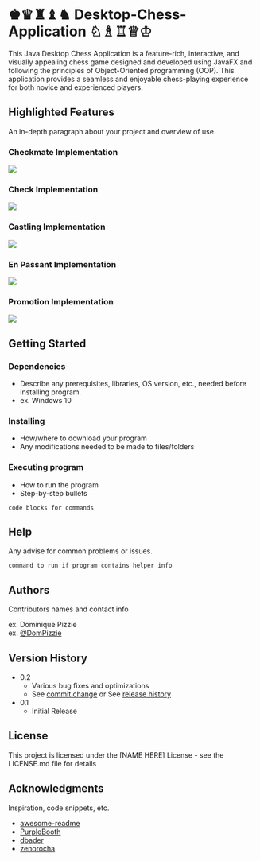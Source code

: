 # ♚♛♜♝♞ Desktop-Chess-Application ♘♗♖♕♔
This Java Desktop Chess Application is a feature-rich, interactive, and visually appealing chess game designed and developed using JavaFX and following the principles of Object-Oriented programming (OOP). This application provides a seamless and enjoyable chess-playing experience for both novice and experienced players.

## Highlighted Features

An in-depth paragraph about your project and overview of use.

### Checkmate Implementation 

![](https://github.com/Jacob-Hobbs/Desktop-Chess-Application/blob/master/chessGIFs/checkmate.gif)

### Check Implementation 

![](https://github.com/Jacob-Hobbs/Desktop-Chess-Application/blob/master/chessGIFs/check.gif)

### Castling Implementation 

![](https://github.com/Jacob-Hobbs/Desktop-Chess-Application/blob/master/chessGIFs/castling.gif)

### En Passant Implementation 

![](https://github.com/Jacob-Hobbs/Desktop-Chess-Application/blob/master/chessGIFs/enPassant.gif)

### Promotion Implementation 

![](https://github.com/Jacob-Hobbs/Desktop-Chess-Application/blob/master/chessGIFs/promotion.gif)

## Getting Started

### Dependencies

* Describe any prerequisites, libraries, OS version, etc., needed before installing program.
* ex. Windows 10

### Installing

* How/where to download your program
* Any modifications needed to be made to files/folders

### Executing program

* How to run the program
* Step-by-step bullets
```
code blocks for commands
```

## Help

Any advise for common problems or issues.
```
command to run if program contains helper info
```

## Authors

Contributors names and contact info

ex. Dominique Pizzie  
ex. [@DomPizzie](https://twitter.com/dompizzie)

## Version History

* 0.2
    * Various bug fixes and optimizations
    * See [commit change]() or See [release history]()
* 0.1
    * Initial Release

## License

This project is licensed under the [NAME HERE] License - see the LICENSE.md file for details

## Acknowledgments

Inspiration, code snippets, etc.
* [awesome-readme](https://github.com/matiassingers/awesome-readme)
* [PurpleBooth](https://gist.github.com/PurpleBooth/109311bb0361f32d87a2)
* [dbader](https://github.com/dbader/readme-template)
* [zenorocha](https://gist.github.com/zenorocha/4526327)
